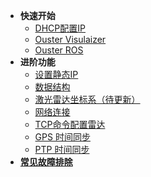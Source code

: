 - **快速开始**
    - [DHCP配置IP](DHCP.md)
    - [Ouster Visulaizer](OusterViz.md)
    - [Ouster ROS](OusterROS.md)
- **进阶功能**
    - [设置静态IP](staticIP.md)
    - [数据结构](datastructure.md)
    - [激光雷达坐标系（待更新）](coordinate.md)
    - [网络连接](Network.md)
    - [TCP命令配置雷达](tcpCommand.md)
    - [GPS 时间同步](syncGPS.md)
    - [PTP 时间同步](syncPTP.md)
- [**常见故障排除**](Troubleshooting.md)